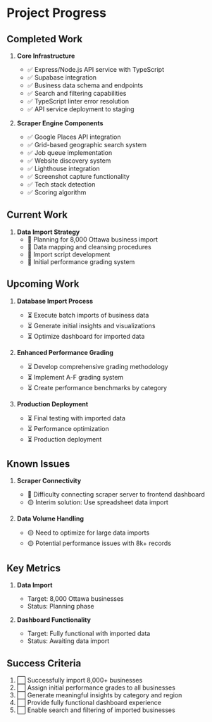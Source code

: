 
# Project Progress

## Completed Work

1. **Core Infrastructure**
   - ✅ Express/Node.js API service with TypeScript
   - ✅ Supabase integration
   - ✅ Business data schema and endpoints
   - ✅ Search and filtering capabilities
   - ✅ TypeScript linter error resolution
   - ✅ API service deployment to staging

2. **Scraper Engine Components**
   - ✅ Google Places API integration
   - ✅ Grid-based geographic search system
   - ✅ Job queue implementation
   - ✅ Website discovery system
   - ✅ Lighthouse integration
   - ✅ Screenshot capture functionality
   - ✅ Tech stack detection
   - ✅ Scoring algorithm

## Current Work

1. **Data Import Strategy**
   - 🔄 Planning for 8,000 Ottawa business import
   - 🔄 Data mapping and cleansing procedures
   - 🔄 Import script development
   - 🔄 Initial performance grading system

## Upcoming Work

1. **Database Import Process**
   - ⏳ Execute batch imports of business data
   - ⏳ Generate initial insights and visualizations
   - ⏳ Optimize dashboard for imported data

2. **Enhanced Performance Grading**
   - ⏳ Develop comprehensive grading methodology
   - ⏳ Implement A-F grading system
   - ⏳ Create performance benchmarks by category

3. **Production Deployment**
   - ⏳ Final testing with imported data
   - ⏳ Performance optimization
   - ⏳ Production deployment

## Known Issues

1. **Scraper Connectivity**
   - 🔴 Difficulty connecting scraper server to frontend dashboard
   - 🟡 Interim solution: Use spreadsheet data import

2. **Data Volume Handling**
   - 🟡 Need to optimize for large data imports
   - 🟡 Potential performance issues with 8k+ records

## Key Metrics

1. **Data Import**
   - Target: 8,000 Ottawa businesses
   - Status: Planning phase

2. **Dashboard Functionality**
   - Target: Fully functional with imported data
   - Status: Awaiting data import

## Success Criteria

1. ⬜ Successfully import 8,000+ businesses
2. ⬜ Assign initial performance grades to all businesses
3. ⬜ Generate meaningful insights by category and region
4. ⬜ Provide fully functional dashboard experience
5. ⬜ Enable search and filtering of imported businesses
